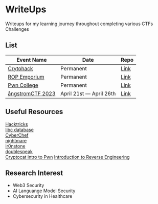 # WriteUps
Writeups for my learning journey throughout completing various CTFs Challenges

## List
| Event Name                                | Date                                           | Repo                                                                                      |
|-------------------------|------------------------------------------------|-------------------------------------------------------------------------------------------|
| [Crytohack](https://cryptohack.org)                               | Permanent    | [Link](https://github.com/HyggeHalcyon/WriteUps/tree/main/Cryptohack)                    |
| [ROP Emporium](https://ropemporium.com)                                | Permanent    | [Link](https://github.com/HyggeHalcyon/WriteUps/tree/main/ROP%20Emporium)                    |
| [Pwn College](https://pwn.college)                                | Permanent    | [Link]()                    |
| [ångstromCTF 2023](https://2023.angstromctf.com)                                | April 21st — April 26th    | [Link](https://github.com/HyggeHalcyon/WriteUps/tree/main/ångstromCTF%202023)                    |
       
## Useful Resources     
[Hacktricks](https://book.hacktricks.xyz/welcome/readme)     
[libc database](https://libc.blukat.me)     
[CyberChef](https://gchq.github.io/CyberChef/)    
[nightmare](https://guyinatuxedo.github.io/index.html)   
[ir0nstone](https://ir0nstone.gitbook.io/notes/)     
[doublespeak](https://doublespeak.chat/#/)   
[Cryptocat intro to Pwn](https://www.youtube.com/watch?v=wa3sMSdLyHw&list=PLHUKi1UlEgOIc07Rfk2Jgb5fZbxDPec94)
[Introduction to Reverse Engineering](https://0xinfection.github.io/reversing/)

## Research Interest
- Web3 Security
- AI Languange Model Security      
- Cybersecurity in Healthcare     
